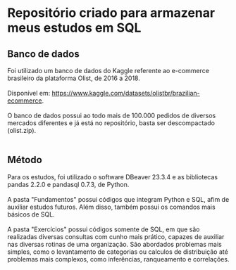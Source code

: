 # Repositório criado para armazenar meus estudos em SQL
## Banco de dados
Foi utilizado um banco de dados do Kaggle referente ao e-commerce brasileiro da plataforma Olist, de 2016 a 2018. 
<br>
<br>
Disponível em: https://www.kaggle.com/datasets/olistbr/brazilian-ecommerce. 
<br>
<br>
O banco de dados possui ao todo mais de 100.000 pedidos de diversos mercados diferentes e já está no repositório, basta ser descompactado (olist.zip). 
<br>
<br>
## Método
Para os estudos, foi utilizado o software DBeaver 23.3.4 e as bibliotecas pandas 2.2.0 e pandasql 0.7.3, de Python. 
<br>
<br>
A pasta "Fundamentos" possui códigos que integram Python e SQL, afim de auxiliar estudos futuros. Além disso, também possui os comandos mais básicos de SQL.
<br>
<br>
A pasta "Exercícios" possui códigos somente de SQL, em que são realizadas diversas consultas com cunho mais prático, capazes de auxiliar nas diversas rotinas de uma organização. São abordados problemas mais simples, como o levantamento de categorias ou calculos de distribuição até problemas mais complexos, como inferências, ranqueamento e correlações.
